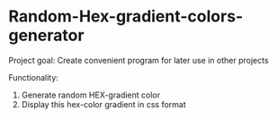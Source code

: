# Random-Hex-gradient-colors-generator

Project goal:
Create convenient program for later use in other projects

Functionality:
1) Generate random HEX-gradient color
2) Display this hex-color gradient in css format



